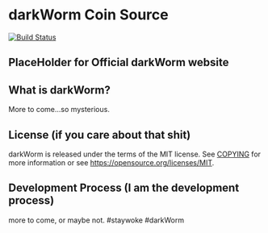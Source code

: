 darkWorm Coin Source 
=====================================

[![Build Status](https://travis-ci.org/litecoin-project/litecoin.svg?branch=master)](https://travis-ci.org/litecoin-project/litecoin)

## PlaceHolder for Official darkWorm website ##

What is darkWorm?
----------------

More to come...so mysterious.

License (if you care about that shit)
-------

darkWorm is released under the terms of the MIT license. See [COPYING](COPYING) for more
information or see https://opensource.org/licenses/MIT.

Development Process (I am the development process)
-------------------

more to come, or maybe not. #staywoke #darkWorm





